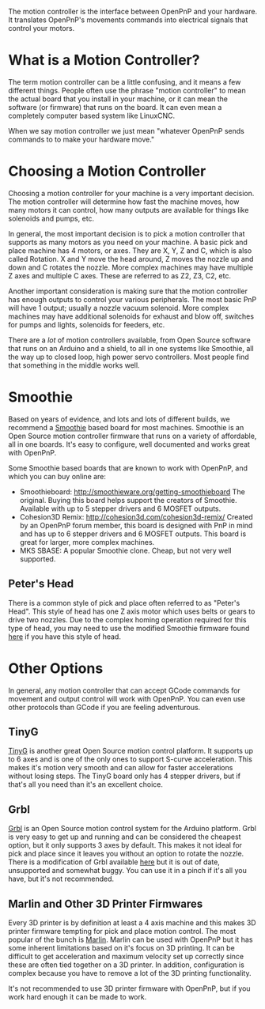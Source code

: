 The motion controller is the interface between OpenPnP and your hardware. It translates OpenPnP's movements commands into electrical signals that control your motors.

# What is a Motion Controller?

The term motion controller can be a little confusing, and it means a few different things. People often use the phrase "motion controller" to mean the actual board that you install in your machine, or it can mean the software (or firmware) that runs on the board. It can even mean a completely computer based system like LinuxCNC.

When we say motion controller we just mean "whatever OpenPnP sends commands to to make your hardware move."

# Choosing a Motion Controller

Choosing a motion controller for your machine is a very important decision. The motion controller will determine how fast the machine moves, how many motors it can control, how many outputs are available for things like solenoids and pumps, etc.

In general, the most important decision is to pick a motion controller that supports as many motors as you need on your machine. A basic pick and place machine has 4 motors, or axes. They are X, Y, Z and C, which is also called Rotation. X and Y move the head around, Z moves the nozzle up and down and C rotates the nozzle. More complex machines may have multiple Z axes and multiple C axes. These are referred to as Z2, Z3, C2, etc.

Another important consideration is making sure that the motion controller has enough outputs to control your various peripherals. The most basic PnP will have 1 output; usually a nozzle vacuum solenoid. More complex machines may have additional solenoids for exhaust and blow off, switches for pumps and lights, solenoids for feeders, etc.

There are a *lot* of motion controllers available, from Open Source software that runs on an Arduino and a shield, to all in one systems like Smoothie, all the way up to closed loop, high power servo controllers. Most people find that something in the middle works well.

# Smoothie

Based on years of evidence, and lots and lots of different builds, we recommend a [Smoothie](http://smoothieware.org/) based board for most machines. Smoothie is an Open Source motion controller firmware that runs on a variety of affordable, all in one boards. It's easy to configure, well documented and works great with OpenPnP.

Some Smoothie based boards that are known to work with OpenPnP, and which you can buy online are:
* Smoothieboard: http://smoothieware.org/getting-smoothieboard
    The original. Buying this board helps support the creators of Smoothie. Available with up to 5 stepper drivers and 6 MOSFET outputs.
* Cohesion3D Remix: http://cohesion3d.com/cohesion3d-remix/
    Created by an OpenPnP forum member, this board is designed with PnP in mind and has up to 6 stepper drivers and 6 MOSFET outputs. This board is great for larger, more complex machines.
* MKS SBASE: A popular Smoothie clone. Cheap, but not very well supported.

## Peter's Head

There is a common style of pick and place often referred to as "Peter's Head". This style of head has one Z axis motor which uses belts or gears to drive two nozzles. Due to the complex homing operation required for this type of head, you may need to use the modified Smoothie firmware found [here](https://github.com/openpnp/Smoothieware) if you have this style of head.

# Other Options

In general, any motion controller that can accept GCode commands for movement and output control will work with OpenPnP. You can even use other protocols than GCode if you are feeling adventurous.

## TinyG

[TinyG](http://synthetos.myshopify.com/products/tinyg) is another great Open Source motion control platform. It supports up to 6 axes and is one of the only ones to support S-curve acceleration. This makes it's motion very smooth and can allow for faster accelerations without losing steps. The TinyG board only has 4 stepper drivers, but if that's all you need than it's an excellent choice.

## Grbl

[Grbl](https://github.com/gnea/grbl) is an Open Source motion control system for the Arduino platform. Grbl is very easy to get up and running and can be considered the cheapest option, but it only supports 3 axes by default. This makes it not ideal for pick and place since it leaves you without an option to rotate the nozzle. There is a modification of Grbl available [here](https://github.com/openpnp/grbl) but it is out of date, unsupported and somewhat buggy. You can use it in a pinch if it's all you have, but it's not recommended.

## Marlin and Other 3D Printer Firmwares

Every 3D printer is by definition at least a 4 axis machine and this makes 3D printer firmware tempting for pick and place motion control. The most popular of the bunch is [Marlin](https://github.com/MarlinFirmware/Marlin). Marlin can be used with OpenPnP but it has some inherent limitations based on it's focus on 3D printing. It can be difficult to get acceleration and maximum velocity set up correctly since these are often tied together on a 3D printer. In addition, configuration is complex because you have to remove a lot of the 3D printing functionality. 

It's not recommended to use 3D printer firmware with OpenPnP, but if you work hard enough it can be made to work.